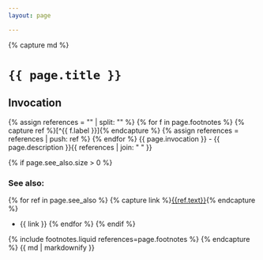 ```yaml
---
layout: page

---
```


{% capture md %}
# `{{ page.title }}`

## Invocation
{% assign references = "" | split: "" %}
{% for f in page.footnotes %}
{% capture ref %}[^{{ f.label }}]{% endcapture %}
{% assign references = references | push: ref %}
{% endfor %}
{{ page.invocation }} - {{ page.description }}{{ references | join: " " }}

{% if page.see_also.size > 0 %}
### See also:
{% for ref in page.see_also %}
{% capture link %}[{{ref.text}}]({{site.baseurl}}{{ref.url}}){% endcapture %}
- {{ link }}
{% endfor %}
{% endif %}


{% include footnotes.liquid references=page.footnotes %}
{% endcapture %}
{{ md | markdownify }}
